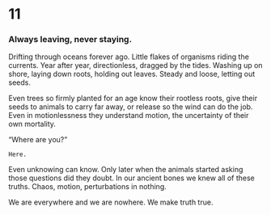 # 11

### Always leaving, never staying.

Drifting through oceans forever ago. Little flakes of organisms riding the currents. Year after year, directionless, dragged by the tides. Washing up on shore, laying down roots, holding out leaves. Steady and loose, letting out seeds.

Even trees so firmly planted for an age know their rootless roots, give their seeds to animals to carry far away, or release so the wind can do the job. Even in motionlessness they understand motion, the uncertainty of their own mortality. 

“Where are you?” 

`Here.`

Even unknowing can know. Only later when the animals started asking those questions did they doubt. In our ancient bones we knew all of these truths. Chaos, motion, perturbations in nothing. 

We are everywhere and we are nowhere. We make truth true. 